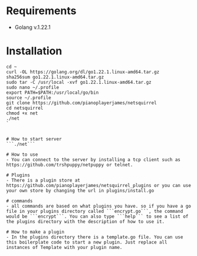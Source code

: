 # Requirements
- Golang v.1.22.1

# Installation
```
cd ~
curl -OL https://golang.org/dl/go1.22.1.linux-amd64.tar.gz
sha256sum go1.22.1.linux-amd64.tar.gz
sudo tar -C /usr/local -xvf go1.22.1.linux-amd64.tar.gz
sudo nano ~/.profile
export PATH=$PATH:/usr/local/go/bin
source ~/.profile
git clone https://github.com/pianoplayerjames/netsquirrel
cd netsquirrel
chmod +x net
./net
`


# How to start server
```./net```

# How to use
- You can connect to the server by installing a tcp client such as https://github.com/trshpuppy/netpuppy or telnet.

# Plugins
- There is a plugin store at https://github.com/pianoplayerjames/netsquirrel_plugins or you can use your own store by changing the url in plugins/install.go

# commands
- all commands are based on what plugins you have. so if you have a go file in your plugins directory called ```encrypt.go```, the command would be ```encrypt```. You can also type ```help``` to see a list of the plugins directory with the description of how to use it.

# How to make a plugin
- In the plugins directory there is a template.go file. You can use this boilerplate code to start a new plugin. Just replace all instances of Template with your plugin name.